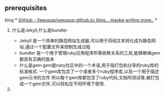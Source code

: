 ## prerequisites
blog
    * [GitHub - Veeupup/veeupup.github.io: blog... maybe writing more..](https://github.com/Veeupup/veeupup.github.io)
    * 
1. 什么是Jekyll,什么是bundler
   * Jekyll
    是一个简单的静态网站生成器,可以用于将纯文本转化成为静态网站.通过一个配置文件来控制生成过程
   * bundler
    是一个用于管理ruby应用程序所需依赖关系的工具,能够确保gem都具有正确的版本
   * 什么是gem
    gem是ruby社区中的一个术语,用于指打包和分享的ruby库的标准格式.
    一个gem库包含了一个或者多个ruby程序库,以及一个用于描述gem元书的文件
    所以每个gem库都包含了ruby代码,文档阿测试等,被打包成一个gem文件,可以轻松在不同环境下使用.

2. 